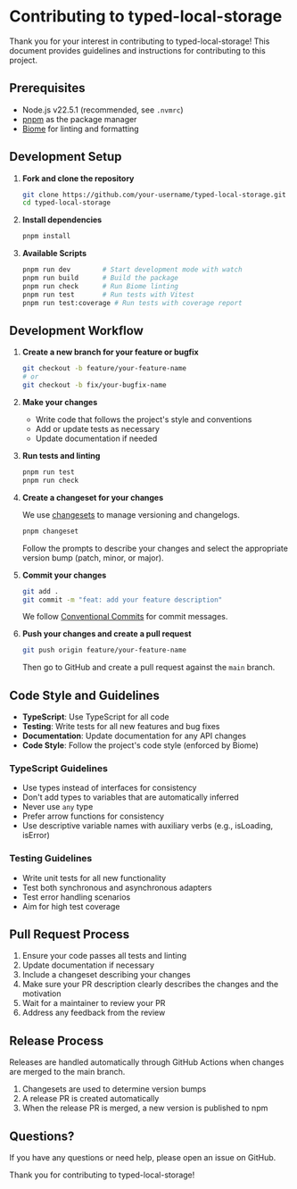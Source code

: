 # Contributing to typed-local-storage

Thank you for your interest in contributing to typed-local-storage! This document provides guidelines and instructions for contributing to this project.

## Prerequisites

- Node.js v22.5.1 (recommended, see `.nvmrc`)
- [pnpm](https://pnpm.io/installation) as the package manager
- [Biome](https://biomejs.dev/) for linting and formatting

## Development Setup

1. **Fork and clone the repository**

   ```bash
   git clone https://github.com/your-username/typed-local-storage.git
   cd typed-local-storage
   ```

2. **Install dependencies**

   ```bash
   pnpm install
   ```

3. **Available Scripts**

   ```bash
   pnpm run dev        # Start development mode with watch
   pnpm run build      # Build the package
   pnpm run check      # Run Biome linting
   pnpm run test       # Run tests with Vitest
   pnpm run test:coverage # Run tests with coverage report
   ```

## Development Workflow

1. **Create a new branch for your feature or bugfix**

   ```bash
   git checkout -b feature/your-feature-name
   # or
   git checkout -b fix/your-bugfix-name
   ```

2. **Make your changes**

   - Write code that follows the project's style and conventions
   - Add or update tests as necessary
   - Update documentation if needed

3. **Run tests and linting**

   ```bash
   pnpm run test
   pnpm run check
   ```

4. **Create a changeset for your changes**

   We use [changesets](https://github.com/changesets/changesets) to manage versioning and changelogs.

   ```bash
   pnpm changeset
   ```

   Follow the prompts to describe your changes and select the appropriate version bump (patch, minor, or major).

5. **Commit your changes**

   ```bash
   git add .
   git commit -m "feat: add your feature description"
   ```

   We follow [Conventional Commits](https://www.conventionalcommits.org/) for commit messages.

6. **Push your changes and create a pull request**

   ```bash
   git push origin feature/your-feature-name
   ```

   Then go to GitHub and create a pull request against the `main` branch.

## Code Style and Guidelines

- **TypeScript**: Use TypeScript for all code
- **Testing**: Write tests for all new features and bug fixes
- **Documentation**: Update documentation for any API changes
- **Code Style**: Follow the project's code style (enforced by Biome)

### TypeScript Guidelines

- Use types instead of interfaces for consistency
- Don't add types to variables that are automatically inferred
- Never use `any` type
- Prefer arrow functions for consistency
- Use descriptive variable names with auxiliary verbs (e.g., isLoading, isError)

### Testing Guidelines

- Write unit tests for all new functionality
- Test both synchronous and asynchronous adapters
- Test error handling scenarios
- Aim for high test coverage

## Pull Request Process

1. Ensure your code passes all tests and linting
2. Update documentation if necessary
3. Include a changeset describing your changes
4. Make sure your PR description clearly describes the changes and the motivation
5. Wait for a maintainer to review your PR
6. Address any feedback from the review

## Release Process

Releases are handled automatically through GitHub Actions when changes are merged to the main branch.

1. Changesets are used to determine version bumps
2. A release PR is created automatically
3. When the release PR is merged, a new version is published to npm

## Questions?

If you have any questions or need help, please open an issue on GitHub.

Thank you for contributing to typed-local-storage! 